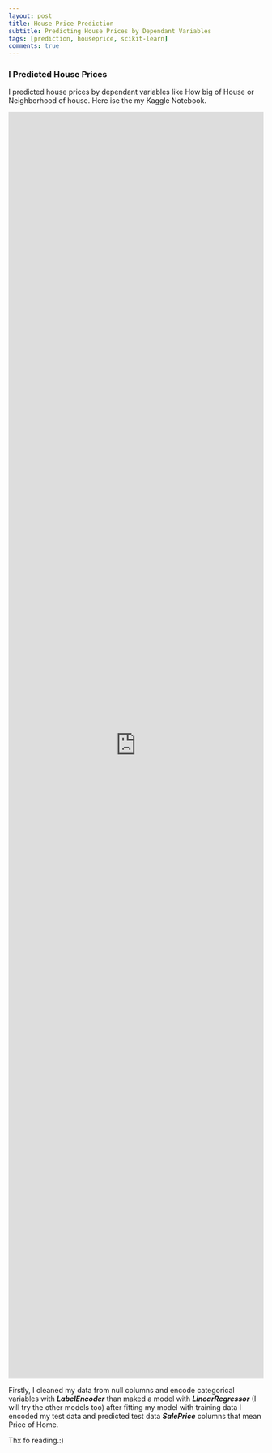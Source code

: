 ```yaml
---
layout: post
title: House Price Prediction
subtitle: Predicting House Prices by Dependant Variables
tags: [prediction, houseprice, scikit-learn]
comments: true
---
```


### I Predicted House Prices ###

I predicted house prices by dependant variables like How big of House or Neighborhood of house. Here ise the my Kaggle Notebook.

<iframe src="https://www.kaggle.com/embed/bilalelebi/house-price-prediction?kernelSessionId=114938613" height="2500" style="margin: 0 auto; width: 100%; max-width: 950px;" frameborder="0" scrolling="auto" title="House Price Prediction"></iframe>

Firstly, I cleaned my data from null columns and encode categorical variables with ***LabelEncoder*** than maked a model with ***LinearRegressor*** (I will try the other models too) after fitting my model with training data I encoded my test data and predicted test data ***SalePrice*** columns that mean Price of Home.

Thx fo reading.:)
